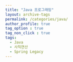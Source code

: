 ```yaml
---
title: "Java 프로그래밍"
layout: archive-tags
permalink: /categories/java/
author_profile: true
tag_option : true
tag_non_click : true
tags: 
  - Java
  - 사칙연산
  - Spring Legacy
---
```




